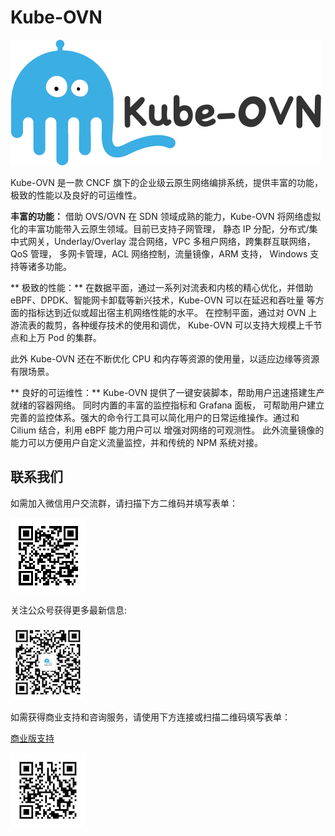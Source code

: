 # Kube-OVN

![Kube-OVN](static/kube-ovn-horizontal-color.svg)

Kube-OVN 是一款 CNCF 旗下的企业级云原生网络编排系统，提供丰富的功能，极致的性能以及良好的可运维性。

**丰富的功能：**
借助 OVS/OVN 在 SDN 领域成熟的能力，Kube-OVN 将网络虚拟化的丰富功能带入云原生领域。目前已支持子网管理，
静态 IP 分配，分布式/集中式网关，Underlay/Overlay 混合网络，VPC 多租户网络，跨集群互联网络，QoS 管理，
多网卡管理，ACL 网络控制，流量镜像，ARM 支持， Windows 支持等诸多功能。

** 极致的性能：**
在数据平面，通过一系列对流表和内核的精心优化，并借助 eBPF、DPDK、智能网卡卸载等新兴技术，Kube-OVN 可以在延迟和吞吐量
等方面的指标达到近似或超出宿主机网络性能的水平。 在控制平面，通过对 OVN 上游流表的裁剪，各种缓存技术的使用和调优，
Kube-OVN 可以支持大规模上千节点和上万 Pod 的集群。

此外 Kube-OVN 还在不断优化 CPU 和内存等资源的使用量，以适应边缘等资源有限场景。

** 良好的可运维性：**
Kube-OVN 提供了一键安装脚本，帮助用户迅速搭建生产就绪的容器网络。 同时内置的丰富的监控指标和 Grafana 面板，
可帮助用户建立完善的监控体系。强大的命令行工具可以简化用户的日常运维操作。通过和 Cilium 结合，利用 eBPF 能力用户可以
增强对网络的可观测性。 此外流量镜像的能力可以方便用户自定义流量监控，并和传统的 NPM 系统对接。

## 联系我们

如需加入微信用户交流群，请扫描下方二维码并填写表单：

![img.png](static/user-wechat.png)

关注公众号获得更多最新信息:

![img.png](static/offical-account-qr.png)

如需获得商业支持和咨询服务，请使用下方连接或扫描二维码填写表单：

[商业版支持](https://ma.alauda.cn/p/2f53a)

![img.png](static/enterprise-qr.png)
